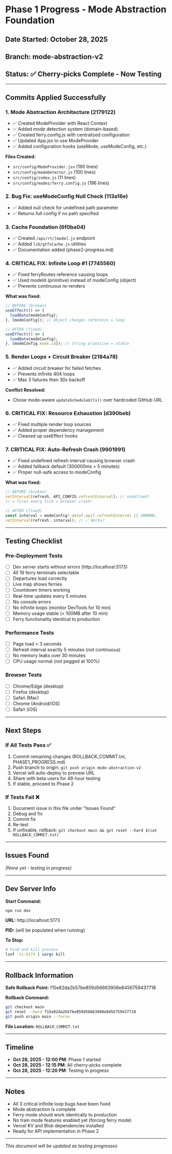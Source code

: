 # Phase 1 Progress - Mode Abstraction Foundation

## Date Started: October 28, 2025
## Branch: mode-abstraction-v2
## Status: ✅ Cherry-picks Complete - Now Testing

---

## Commits Applied Successfully

### 1. Mode Abstraction Architecture (2179122)
- ✅ Created ModeProvider with React Context
- ✅ Added mode detection system (domain-based)
- ✅ Created ferry.config.js with centralized configuration
- ✅ Updated App.jsx to use ModeProvider
- ✅ Added configuration hooks (useMode, useModeConfig, etc.)

**Files Created:**
- `src/config/ModeProvider.jsx` (190 lines)
- `src/config/modeDetector.js` (100 lines)
- `src/config/index.js` (11 lines)
- `src/config/modes/ferry.config.js` (196 lines)

### 2. Bug Fix: useModeConfig Null Check (113a16e)
- ✅ Added null check for undefined path parameter
- ✅ Returns full config if no path specified

### 3. Cache Foundation (6f0ba04)
- ✅ Created `/api/rt/[mode].js` endpoint
- ✅ Added `lib/gtfsCache.js` utilities
- ✅ Documentation added (phase2-progress.md)

### 4. CRITICAL FIX: Infinite Loop #1 (7745560)
- ✅ Fixed ferryRoutes reference causing loops
- ✅ Used modeId (primitive) instead of modeConfig (object)
- ✅ Prevents continuous re-renders

**What was fixed:**
```javascript
// BEFORE (broken)
useEffect(() => {
  loadData(modeConfig);
}, [modeConfig]); // Object changes reference = loop

// AFTER (fixed)
useEffect(() => {
  loadData(modeConfig);
}, [modeConfig.mode.id]); // String primitive = stable
```

### 5. Render Loops + Circuit Breaker (2184a78)
- ✅ Added circuit breaker for failed fetches
- ✅ Prevents infinite 404 loops
- ✅ Max 3 failures then 30s backoff

**Conflict Resolved:**
- Chose mode-aware `updateScheduleUrls()` over hardcoded GitHub URL

### 6. CRITICAL FIX: Resource Exhaustion (d390beb)
- ✅ Fixed multiple render loop sources
- ✅ Added proper dependency management
- ✅ Cleaned up useEffect hooks

### 7. CRITICAL FIX: Auto-Refresh Crash (9901991)
- ✅ Fixed undefined refresh interval causing browser crash
- ✅ Added fallback default (300000ms = 5 minutes)
- ✅ Proper null-safe access to modeConfig

**What was fixed:**
```javascript
// BEFORE (broken)
setInterval(refresh, API_CONFIG.refreshInterval); // undefined!
// = fires every tick = browser crash!

// AFTER (fixed)
const interval = modeConfig?.data?.api?.refreshInterval || 300000;
setInterval(refresh, interval); // ✅ Works!
```

---

## Testing Checklist

### Pre-Deployment Tests
- [ ] Dev server starts without errors (http://localhost:5173)
- [ ] All 19 ferry terminals selectable
- [ ] Departures load correctly
- [ ] Live map shows ferries
- [ ] Countdown timers working
- [ ] Real-time updates every 5 minutes
- [ ] No console errors
- [ ] No infinite loops (monitor DevTools for 10 min)
- [ ] Memory usage stable (< 100MB after 10 min)
- [ ] Ferry functionality identical to production

### Performance Tests
- [ ] Page load < 3 seconds
- [ ] Refresh interval exactly 5 minutes (not continuous)
- [ ] No memory leaks over 30 minutes
- [ ] CPU usage normal (not pegged at 100%)

### Browser Tests
- [ ] Chrome/Edge (desktop)
- [ ] Firefox (desktop)
- [ ] Safari (Mac)
- [ ] Chrome (Android/iOS)
- [ ] Safari (iOS)

---

## Next Steps

### If All Tests Pass ✅
1. Commit remaining changes (ROLLBACK_COMMIT.txt, PHASE1_PROGRESS.md)
2. Push branch to origin: `git push origin mode-abstraction-v2`
3. Vercel will auto-deploy to preview URL
4. Share with beta users for 48-hour testing
5. If stable, proceed to Phase 2

### If Tests Fail ❌
1. Document issue in this file under "Issues Found"
2. Debug and fix
3. Commit fix
4. Re-test
5. If unfixable, rollback: `git checkout main && git reset --hard $(cat ROLLBACK_COMMIT.txt)`

---

## Issues Found

*(None yet - testing in progress)*

---

## Dev Server Info

**Start Command:**
```bash
npm run dev
```

**URL:** http://localhost:5173

**PID:** (will be populated when running)

**To Stop:**
```bash
# Find and kill process
lsof -ti:5173 | xargs kill
```

---

## Rollback Information

**Safe Rollback Point:** f15e82da2b57be859d56663908e8456759437718

**Rollback Command:**
```bash
git checkout main
git reset --hard f15e82da2b57be859d56663908e8456759437718
git push origin main --force
```

**File Location:** `ROLLBACK_COMMIT.txt`

---

## Timeline

- **Oct 28, 2025 - 12:00 PM**: Phase 1 started
- **Oct 28, 2025 - 12:15 PM**: All cherry-picks complete
- **Oct 28, 2025 - 12:20 PM**: Testing in progress

---

## Notes

- All 3 critical infinite loop bugs have been fixed
- Mode abstraction is complete
- Ferry mode should work identically to production
- No train mode features enabled yet (forcing ferry mode)
- Vercel KV and Blob dependencies installed
- Ready for API implementation in Phase 2

---

*This document will be updated as testing progresses*
